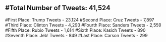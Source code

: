 #Total Number of Tweets: 41,524 
---
#First Place: Trump Tweets - 23,124
#Second Place: Cruz Tweets - 7,897
#Third Place: Clinton Tweets - 4,293
#Fourth Place: Sanders Tweets - 2,559
#Fifth Place: Rubio Tweets - 1,614
#Sixth Place: Kasich Tweets - 890
#Seventh Place: Jeb! Tweets - 849
#Last Place: Carson Tweets - 299

